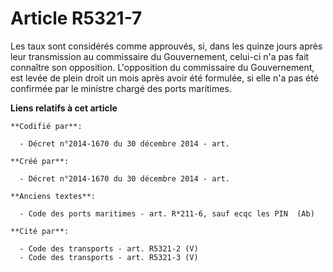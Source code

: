 # Article R5321-7

Les taux sont considérés comme approuvés, si, dans les quinze jours après leur transmission au commissaire du Gouvernement,
celui-ci n'a pas fait connaître son opposition. L'opposition du commissaire du Gouvernement, est levée de plein droit un mois
après avoir été formulée, si elle n'a pas été confirmée par le ministre chargé des ports maritimes.

**Liens relatifs à cet article**

	**Codifié par**:

	  - Décret n°2014-1670 du 30 décembre 2014 - art.

	**Créé par**:

	  - Décret n°2014-1670 du 30 décembre 2014 - art.

	**Anciens textes**:

	  - Code des ports maritimes - art. R*211-6, sauf ecqc les PIN  (Ab)

	**Cité par**:

	  - Code des transports - art. R5321-2 (V)
	  - Code des transports - art. R5321-3 (V)
